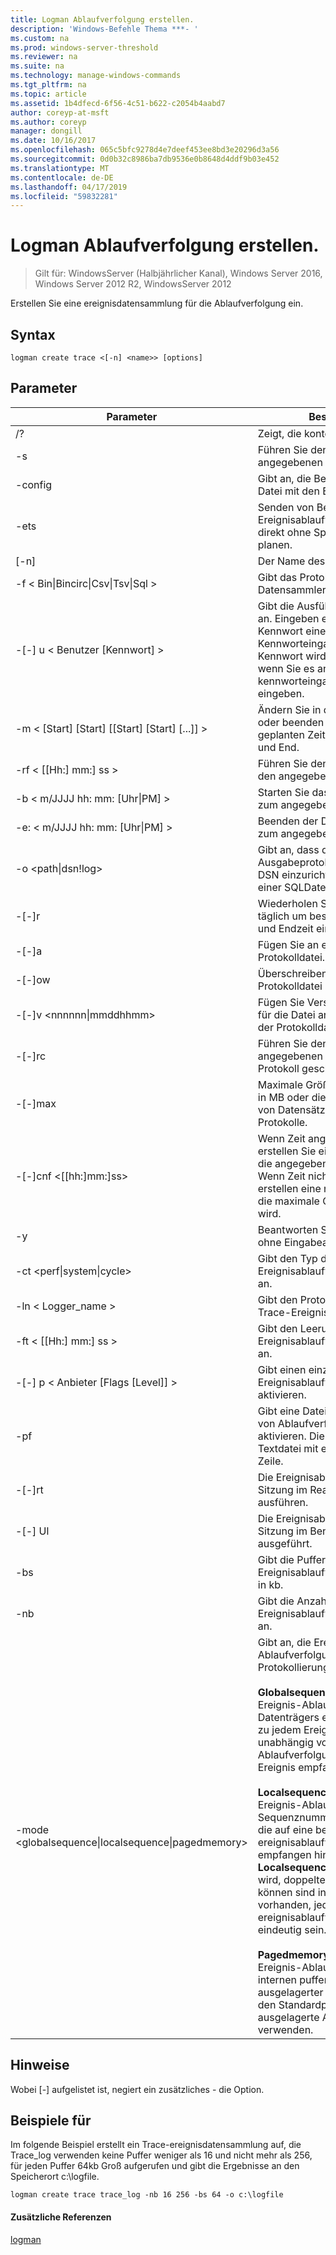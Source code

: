 ```yaml
---
title: Logman Ablaufverfolgung erstellen.
description: 'Windows-Befehle Thema ***- '
ms.custom: na
ms.prod: windows-server-threshold
ms.reviewer: na
ms.suite: na
ms.technology: manage-windows-commands
ms.tgt_pltfrm: na
ms.topic: article
ms.assetid: 1b4dfecd-6f56-4c51-b622-c2054b4aabd7
author: coreyp-at-msft
ms.author: coreyp
manager: dongill
ms.date: 10/16/2017
ms.openlocfilehash: 065c5bfc9278d4e7deef453ee8bd3e20296d3a56
ms.sourcegitcommit: 0d0b32c8986ba7db9536e0b8648d4ddf9b03e452
ms.translationtype: MT
ms.contentlocale: de-DE
ms.lasthandoff: 04/17/2019
ms.locfileid: "59832281"
---
```

# <a name="logman-create-trace"></a>Logman Ablaufverfolgung erstellen.

>Gilt für: WindowsServer (Halbjährlicher Kanal), Windows Server 2016, Windows Server 2012 R2, WindowsServer 2012

Erstellen Sie eine ereignisdatensammlung für die Ablaufverfolgung ein.  
  
## <a name="syntax"></a>Syntax  
```  
logman create trace <[-n] <name>> [options]  
```  
## <a name="parameters"></a>Parameter  
|Parameter|Beschreibung|  
|-------|--------|  
|/?|Zeigt, die kontextbezogene Hilfe an.|  
|-s <computer name>|Führen Sie den Befehl auf dem angegebenen Remotecomputer.|  
|-config <value>|Gibt an, die Befehlsoptionen enthält Datei mit den Einstellungen.|  
|-ets|Senden von Befehlen an Ereignisablaufverfolgungssitzungen direkt ohne Speichern oder zu planen.|  
|[-n] <name>|Der Name des Zielobjekts.|  
|-f < Bin&#124;Bincirc&#124;Csv&#124;Tsv&#124;Sql >|Gibt das Protokollformat für den Datensammler.|  
|-[-] u < Benutzer [Kennwort] >|Gibt die Ausführung als Benutzer an. Eingeben einer * für das Kennwort eine Aufforderung zur Kennworteingabe erzeugt. Das Kennwort wird nicht angezeigt, wenn Sie es an der kennworteingabeaufforderung eingeben.|  
|-m < [Start] [Start] [[Start] [Start] [...]] >|Ändern Sie in den manuellen Start oder beenden Sie, anstatt einem geplanten Zeitpunkt von Begin- und End.|  
|-rf < [[Hh:] mm:] ss >|Führen Sie den Datensammler für den angegebenen Zeitraum.|  
|-b < m/JJJJ hh: mm: [Uhr&#124;PM] >|Starten Sie das Sammeln von Daten zum angegebenen Zeitpunkt.|  
|-e: < m/JJJJ hh: mm: [Uhr&#124;PM] >|Beenden der Datensammlung von zum angegebenen Zeitpunkt.|  
|-o <path&#124;dsn!log>|Gibt an, dass die Ausgabeprotokolldatei oder der DSN einzurichten und sich Name in einer SQL­Datenbank.|  
|-[-]r|Wiederholen Sie den Datensammler täglich um bestimmten Anfangs- und Endzeit ein.|  
|-[-]a|Fügen Sie an einer vorhandenen Protokolldatei.|  
|-[-]ow|Überschreiben einer vorhandenen Protokolldatei an.|  
|-[-]v <nnnnnn&#124;mmddhhmm>|Fügen Sie Versionsinformationen für die Datei an das Ende der Name der Protokolldatei.|  
|-[-]rc <task>|Führen Sie den Befehl angegebenen jedes Mal, die das Protokoll geschlossen wird.|  
|-[-]max <value>|Maximale Größe der Protokolldatei in MB oder die maximale Anzahl von Datensätzen für die SQL-Protokolle.|  
|-[-]cnf <[[hh:]mm:]ss>|Wenn Zeit angegeben wird, erstellen Sie eine neue Datei, wenn die angegebene Zeit verstrichen ist. Wenn Zeit nicht angegeben ist, erstellen eine neue Datei ein, wenn die maximale Größe überschritten wird.|  
|-y|Beantworten Sie Ja, alle Fragen ohne Eingabeaufforderung.|  
|-ct <perf&#124;system&#124;cycle>|Gibt den Typ der Uhr Ereignisablaufverfolgungs-Sitzung an.|  
|-ln < Logger_name >|Gibt den Protokollierungsnamen für Trace-Ereignissitzungen.|  
|-ft < [[Hh:] mm:] ss >|Gibt den Leerungszeitgeber Ereignisablaufverfolgungs-Sitzung an.|  
|-[-] p < Anbieter [Flags [Level]] >|Gibt einen einzelnen Anbieter für Ereignisablaufverfolgung zu aktivieren.|  
|-pf <filename>|Gibt eine Datei mit dem Auflisten von Ablaufverfolgungsanbietern zu aktivieren. Die Datei sollte eine Textdatei mit einem Anbieter pro Zeile.|  
|-[-]rt|Die Ereignisablaufverfolgungs-Sitzung im Real-Time-Modus ausführen.|  
|-[-] Ul|Die Ereignisablaufverfolgungs-Sitzung im Benutzermodus ausgeführt.|  
|-bs <value>|Gibt die Puffergröße Ereignisablaufverfolgungs-Sitzung in kb.|  
|-nb <min max>|Gibt die Anzahl der Puffer von Ereignisablaufverfolgungs-Sitzung an.|  
|-mode <globalsequence&#124;localsequence&#124;pagedmemory>|Gibt an, die Ereignis-Ablaufverfolgung Sitzungsmodus Protokollierung.<br /><br />**Globalsequence** gibt an, dass die Ereignis-Ablaufverfolgung Datenträgers eine Sequenznummer zu jedem Ereignis er empfängt, die unabhängig von der Ablaufverfolgung Sitzung das Ereignis empfangen.<br /><br />**Localsequence** gibt an, dass die Ereignis-Ablaufverfolgung Sequenznummern für Ereignisse, die auf eine bestimmte ereignisablaufverfolgungs-Sitzung empfangen hinzufügen. Wenn die **Localsequence** Option verwendet wird, doppelte Sequenznummern können sind in allen Sitzungen vorhanden, jedoch werden in jeder ereignisablaufverfolgungs-Sitzung eindeutig sein.<br /><br />**Pagedmemory** gibt an, dass die Ereignis-Ablaufverfolgung für die internen pufferzuordnungen ausgelagerter Speicher anstelle von den Standardpool für nicht ausgelagerte Arbeitsspeicher verwenden.|  
## <a name="remarks"></a>Hinweise  
Wobei [-] aufgelistet ist, negiert ein zusätzliches - die Option.  
## <a name="BKMK_examples"></a>Beispiele für  
Im folgende Beispiel erstellt ein Trace-ereignisdatensammlung auf, die Trace_log verwenden keine Puffer weniger als 16 und nicht mehr als 256, für jeden Puffer 64kb Groß aufgerufen und gibt die Ergebnisse an den Speicherort c:\logfile.  
```  
logman create trace trace_log -nb 16 256 -bs 64 -o c:\logfile  
```  
#### <a name="additional-references"></a>Zusätzliche Referenzen  
[logman](logman.md)  
